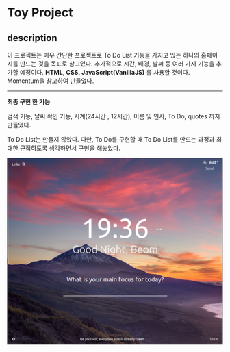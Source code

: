 # Toy Project

## description

이 프로젝트는 매우 간단한 프로젝트로 To Do List 기능을 가지고 있는 하나의 홈페이지를 만드는 것을 목표로 삼고있다. 추가적으로 시간, 배경, 날씨 등 여러 가지 기능을 추가할 예정이다. **HTML, CSS, JavaScript(VanillaJS)** 를 사용할 것이다. Momentum을 참고하여 만들었다.

---

**최종 구현 한 기능**

검색 기능, 날씨 확인 기능, 시계(24시간 , 12시간), 이름 및 인사, To Do, quotes 까지 만들었다.

To Do List는 만들지 않았다. 다만, To Do를 구현할 때 To Do List를 만드는 과정과 최대한 근접하도록 생각하면서 구현을 해놓았다.

![HomePage](./HomePage.png)
